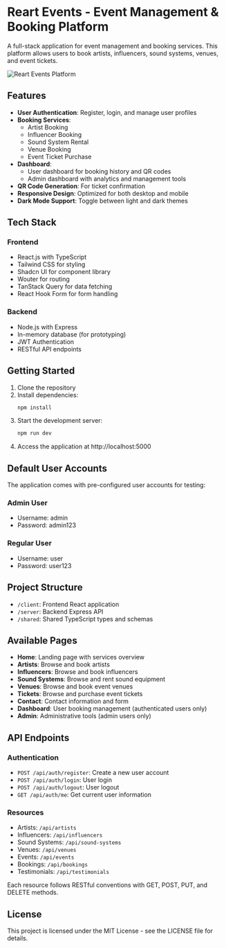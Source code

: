 # Reart Events - Event Management & Booking Platform

A full-stack application for event management and booking services. This platform allows users to book artists, influencers, sound systems, venues, and event tickets.

![Reart Events Platform](https://images.unsplash.com/photo-1501281668745-f7f57925c3b4?ixlib=rb-4.0.3&auto=format&fit=crop&w=1920&h=1080&q=80)

## Features

- **User Authentication**: Register, login, and manage user profiles
- **Booking Services**:
  - Artist Booking
  - Influencer Booking
  - Sound System Rental
  - Venue Booking
  - Event Ticket Purchase
- **Dashboard**:
  - User dashboard for booking history and QR codes
  - Admin dashboard with analytics and management tools
- **QR Code Generation**: For ticket confirmation
- **Responsive Design**: Optimized for both desktop and mobile
- **Dark Mode Support**: Toggle between light and dark themes

## Tech Stack

### Frontend
- React.js with TypeScript
- Tailwind CSS for styling
- Shadcn UI for component library
- Wouter for routing
- TanStack Query for data fetching
- React Hook Form for form handling

### Backend
- Node.js with Express
- In-memory database (for prototyping)
- JWT Authentication
- RESTful API endpoints

## Getting Started

1. Clone the repository
2. Install dependencies:
   ```bash
   npm install
   ```
3. Start the development server:
   ```bash
   npm run dev
   ```
4. Access the application at http://localhost:5000

## Default User Accounts

The application comes with pre-configured user accounts for testing:

### Admin User
- Username: admin
- Password: admin123

### Regular User
- Username: user
- Password: user123

## Project Structure

- `/client`: Frontend React application
- `/server`: Backend Express API
- `/shared`: Shared TypeScript types and schemas

## Available Pages

- **Home**: Landing page with services overview
- **Artists**: Browse and book artists
- **Influencers**: Browse and book influencers
- **Sound Systems**: Browse and rent sound equipment
- **Venues**: Browse and book event venues
- **Tickets**: Browse and purchase event tickets
- **Contact**: Contact information and form
- **Dashboard**: User booking management (authenticated users only)
- **Admin**: Administrative tools (admin users only)

## API Endpoints

### Authentication
- `POST /api/auth/register`: Create a new user account
- `POST /api/auth/login`: User login
- `POST /api/auth/logout`: User logout
- `GET /api/auth/me`: Get current user information

### Resources
- Artists: `/api/artists`
- Influencers: `/api/influencers`
- Sound Systems: `/api/sound-systems`
- Venues: `/api/venues`
- Events: `/api/events`
- Bookings: `/api/bookings`
- Testimonials: `/api/testimonials`

Each resource follows RESTful conventions with GET, POST, PUT, and DELETE methods.

## License

This project is licensed under the MIT License - see the LICENSE file for details.
